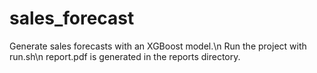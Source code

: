 sales_forecast
==============================

Generate sales forecasts with an XGBoost model.\n 
Run the project with run.sh\n 
report.pdf is generated in the reports directory. 

